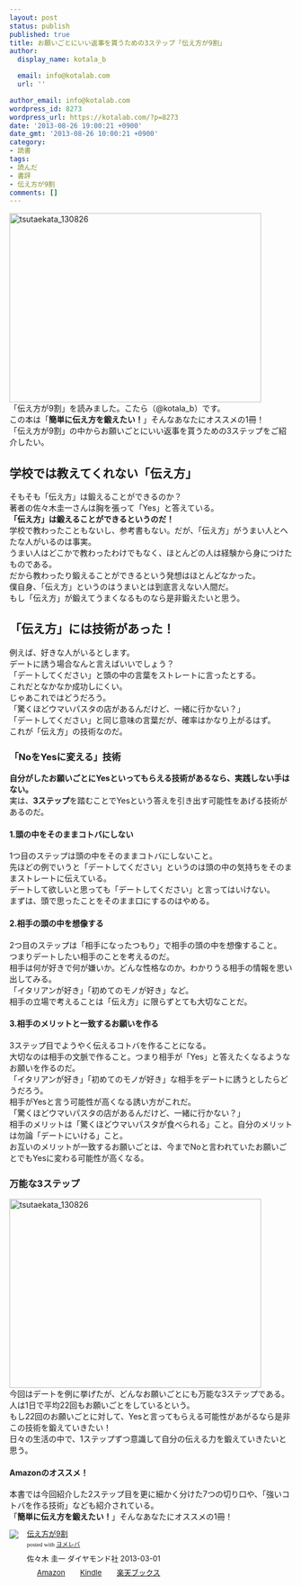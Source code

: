 ```yaml
---
layout: post
status: publish
published: true
title: お願いごとにいい返事を貰うための3ステップ「伝え方が9割」
author:
  display_name: kotala_b

  email: info@kotalab.com
  url: ''

author_email: info@kotalab.com
wordpress_id: 8273
wordpress_url: https://kotalab.com/?p=8273
date: '2013-08-26 19:00:21 +0900'
date_gmt: '2013-08-26 10:00:21 +0900'
category:
- 読書
tags:
- 読んだ
- 書評
- 伝え方が9割
comments: []
---
```

<p><img src="https://kotalab.com/wp-content/uploads/tsutaekata_130826-448x336.jpg" alt="tsutaekata_130826" width="448" height="336" class="alignnone size-large wp-image-8276" /><br />
「伝え方が9割」を読みました。こたら（@kotala_b）です。<br />
この本は「<strong>簡単に伝え方を鍛えたい！</strong>」そんなあなたにオススメの1冊！<br />
「伝え方が9割」の中からお願いごとにいい返事を貰うための3ステップをご紹介したい。<br />
<!--more--></p>
<h2>学校では教えてくれない「伝え方」</h2>
<p>そもそも「伝え方」は鍛えることができるのか？<br />
著者の佐々木圭一さんは胸を張って「Yes」と答えている。<br />
<strong>「伝え方」は鍛えることができるというのだ！</strong><br />
学校で教わったこともないし、参考書もない。だが、「伝え方」がうまい人とへたな人がいるのは事実。<br />
うまい人はどこかで教わったわけでもなく、ほとんどの人は経験から身につけたものである。<br />
だから教わったり鍛えることができるという発想はほとんどなかった。<br />
僕自身、「伝え方」というのはうまいとは到底言えない人間だ。<br />
もし「伝え方」が鍛えてうまくなるものなら是非鍛えたいと思う。</p>
<h2>「伝え方」には技術があった！</h2>
<p>例えば、好きな人がいるとします。<br />
デートに誘う場合なんと言えばいいでしょう？<br />
「デートしてください」と頭の中の言葉をストレートに言ったとする。<br />
これだとなかなか成功しにくい。<br />
じゃあこれではどうだろう。<br />
「驚くほどウマいパスタの店があるんだけど、一緒に行かない？」<br />
「デートしてください」と同じ意味の言葉だが、確率はかなり上がるはず。<br />
これが「伝え方」の技術なのだ。</p>
<h3>「NoをYesに変える」技術</h3>
<p><strong>自分がしたお願いごとにYesといってもらえる技術があるなら、実践しない手はない。</strong><br />
実は、<strong>3ステップ</strong>を踏むことでYesという答えを引き出す可能性をあげる技術があるのだ。</p>
<h4>1.頭の中をそのままコトバにしない</h4>
<p>1つ目のステップは頭の中をそのままコトバにしないこと。<br />
先ほどの例でいうと「デートしてください」というのは頭の中の気持ちをそのままストレートに伝えている。<br />
デートして欲しいと思っても「デートしてください」と言ってはいけない。<br />
まずは、頭で思ったことをそのまま口にするのはやめる。</p>
<h4>2.相手の頭の中を想像する</h4>
<p>2つ目のステップは「相手になったつもり」で相手の頭の中を想像すること。<br />
つまりデートしたい相手のことを考えるのだ。<br />
相手は何が好きで何が嫌いか。どんな性格なのか。わかりうる相手の情報を思い出してみる。<br />
「イタリアンが好き」「初めてのモノが好き」など。<br />
相手の立場で考えることは「伝え方」に限らずとても大切なことだ。</p>
<h4>3.相手のメリットと一致するお願いを作る</h4>
<p>3ステップ目でようやく伝えるコトバを作ることになる。<br />
大切なのは相手の文脈で作ること。つまり相手が「Yes」と答えたくなるようなお願いを作るのだ。<br />
「イタリアンが好き」「初めてのモノが好き」な相手をデートに誘うとしたらどうだろう。<br />
相手がYesと言う可能性が高くなる誘い方がこれだ。<br />
「驚くほどウマいパスタの店があるんだけど、一緒に行かない？」<br />
相手のメリットは「驚くほどウマいパスタが食べられる」こと。自分のメリットは勿論「デートにいける」こと。<br />
お互いのメリットが一致するお願いごとは、今までNoと言われていたお願いごとでもYesに変わる可能性が高くなる。</p>
<h3>万能な3ステップ</h3>
<p><img src="https://kotalab.com/wp-content/uploads/tsutaekata_130826-448x336.jpg" alt="tsutaekata_130826" width="448" height="336" class="alignnone size-large wp-image-8276" /><br />
今回はデートを例に挙げたが、どんなお願いごとにも万能な3ステップである。<br />
人は1日で平均22回もお願いごとをしているという。<br />
もし22回のお願いごとに対して、Yesと言ってもらえる可能性があがるなら是非この技術を鍛えていきたい！<br />
日々の生活の中で、1ステップずつ意識して自分の伝える力を鍛えていきたいと思う。</p>
<h4 class="aam">Amazonのオススメ！</h4>
<p>本書では今回紹介した2ステップ目を更に細かく分けた7つの切り口や、「強いコトバを作る技術」なども紹介されている。<br />
「<strong>簡単に伝え方を鍛えたい！</strong>」そんなあなたにオススメの1冊！</p>
<div class="booklink-box" style="text-align:left;padding-bottom:20px;font-size:small;/zoom: 1;overflow: hidden;">
<div class="booklink-image" style="float:left;margin:0 15px 10px 0;"><a href="https://www.amazon.co.jp/exec/obidos/asin/4478017212/same-22/" name="booklink" rel="nofollow" target="_blank"><img src="https://images-fe.ssl-images-amazon.com/images/I/41ENcyGFWkL._SL160_.jpg" style="border: none;" /></a></div>
<div class="booklink-info" style="line-height:120%;/zoom: 1;overflow: hidden;">
<div class="booklink-name" style="margin-bottom:10px;line-height:120%"><a href="https://www.amazon.co.jp/exec/obidos/asin/4478017212/same-22/" rel="nofollow" name="booklink" target="_blank">伝え方が9割</a>
<div class="booklink-powered-date" style="font-size:8pt;margin-top:5px;font-family:verdana;line-height:120%">posted with <a href="https://yomereba.com" target="_blank">ヨメレバ</a></div>
</div>
<div class="booklink-detail" style="margin-bottom:5px;">佐々木 圭一 ダイヤモンド社 2013-03-01    </div>
<div class="booklink-link2" style="margin-top:10px;">
<div class="shoplinkamazon" style="display:inline;margin-right:5px;background: url('https://img.yomereba.com/tam_y.gif') 0 0 no-repeat;padding: 2px 0 2px 18px;white-space: nowrap;"><a href="https://www.amazon.co.jp/exec/obidos/asin/4478017212/same-22/" rel="nofollow" target="_blank" title="アマゾン" >Amazon</a></div>
<div class="shoplinkkindle" style="display:inline;margin-right:5px;background: url('https://img.yomereba.com/tam_y.gif') 0 0 no-repeat;padding: 2px 0 2px 18px;white-space: nowrap;"><a href="https://www.amazon.co.jp/exec/obidos/ASIN/B00BHCM7HE/same-22/" rel="nofollow" target="_blank" >Kindle</a></div>
<div class="shoplinkrakuten" style="display:inline;margin-right:5px;background: url('https://img.yomereba.com/tam_y.gif') 0 -50px no-repeat;padding: 2px 0 2px 18px;white-space: nowrap;"><a href="http://c.af.moshimo.com/af/c/click?a_id=374941&p_id=56&pc_id=56&pl_id=637&s_v=b5Rz2P0601xu&url=http%3A%2F%2Fbooks.rakuten.co.jp%2Frb%2F12171241%2F" rel="nofollow" target="_blank" title="楽天ブックス" >楽天ブックス</a></div>
</p></div>
</div>
<div class="booklink-footer" style="clear: left"></div>
</div>
